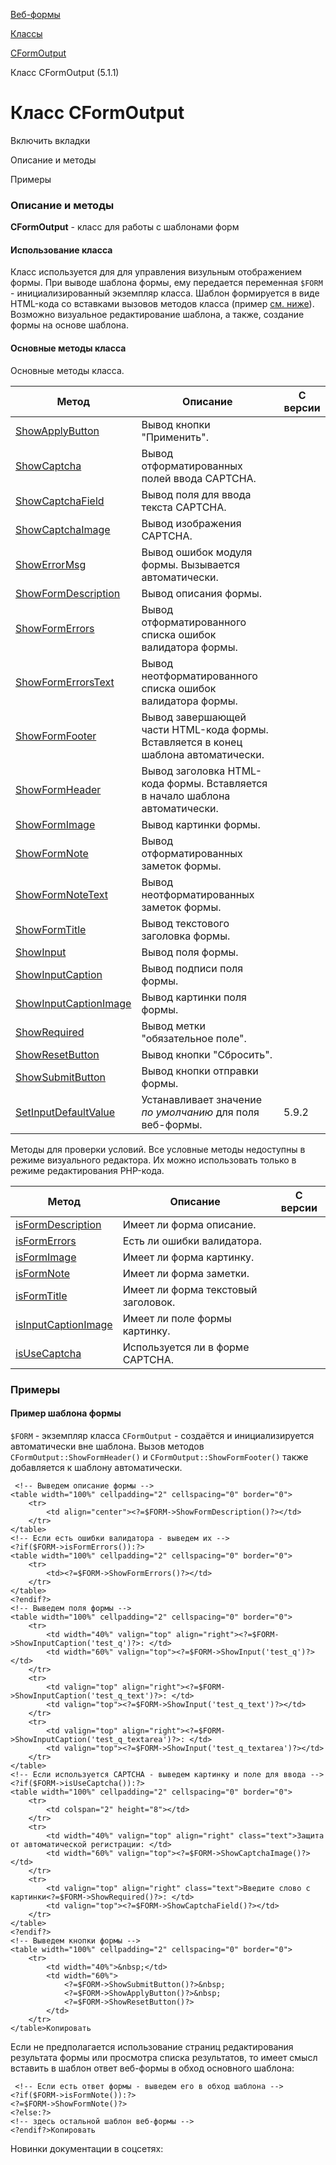 [Веб-формы](/api_help/form/index.php)

[Классы](/api_help/form/classes/index.php)

[CFormOutput](/api_help/form/classes/cformoutput/index.php)

Класс CFormOutput (5.1.1)

Класс CFormOutput
=================

Включить вкладки

Описание и методы

Примеры

### Описание и методы

**CFormOutput** - класс для работы с шаблонами форм

#### Использование класса

Класс используется для для управления визульным отображением формы. При
выводе шаблона формы, ему передается переменная `$FORM` -
инициализированный экземпляр класса. Шаблон формируется в виде HTML-кода со
вставками вызовов методов класса (пример [см. ниже](#form_ex)).
Возможно визуальное редактирование шаблона, а также, создание формы на основе
шаблона.

#### Основные методы класса

Основные методы класса.

| Метод | Описание | С версии |
| --- | --- | --- |
| [ShowApplyButton](/api_help/form/classes/cformoutput/showapplybutton.php) | Вывод кнопки "Применить". |  |
| [ShowCaptcha](/api_help/form/classes/cformoutput/showcaptcha.php) | Вывод отформатированных полей ввода CAPTCHA. |  |
| [ShowCaptchaField](/api_help/form/classes/cformoutput/showcaptchafield.php) | Вывод поля для ввода текста CAPTCHA. |  |
| [ShowCaptchaImage](/api_help/form/classes/cformoutput/showcaptchaimage.php) | Вывод изображения CAPTCHA. |  |
| [ShowErrorMsg](/api_help/form/classes/cformoutput/showerrormsg.php) | Вывод ошибок модуля формы. Вызывается автоматически. |  |
| [ShowFormDescription](/api_help/form/classes/cformoutput/showformdescription.php) | Вывод описания формы. |  |
| [ShowFormErrors](/api_help/form/classes/cformoutput/showformerrors.php) | Вывод отформатированного списка ошибок валидатора формы. |  |
| [ShowFormErrorsText](/api_help/form/classes/cformoutput/showformerrorstext.php) | Вывод неотформатированного списка ошибок валидатора формы. |  |
| [ShowFormFooter](/api_help/form/classes/cformoutput/showformfooter.php) | Вывод завершающей части HTML-кода формы. Вставляется в конец шаблона автоматически. |  |
| [ShowFormHeader](/api_help/form/classes/cformoutput/showformheader.php) | Вывод заголовка HTML-кода формы. Вставляется в начало шаблона автоматически. |  |
| [ShowFormImage](/api_help/form/classes/cformoutput/showformimage.php) | Вывод картинки формы. |  |
| [ShowFormNote](/api_help/form/classes/cformoutput/showformnote.php) | Вывод отформатированных заметок формы. |  |
| [ShowFormNoteText](/api_help/form/classes/cformoutput/showformnotetext.php) | Вывод неотформатированных заметок формы. |  |
| [ShowFormTitle](/api_help/form/classes/cformoutput/showformtitle.php) | Вывод текстового заголовка формы. |  |
| [ShowInput](/api_help/form/classes/cformoutput/showinput.php) | Вывод поля формы. |  |
| [ShowInputCaption](/api_help/form/classes/cformoutput/showinputcaption.php) | Вывод подписи поля формы. |  |
| [ShowInputCaptionImage](/api_help/form/classes/cformoutput/showinputcaptionimage.php) | Вывод картинки поля формы. |  |
| [ShowRequired](/api_help/form/classes/cformoutput/showrequired.php) | Вывод метки "обязательное поле". |  |
| [ShowResetButton](/api_help/form/classes/cformoutput/showresetbutton.php) | Вывод кнопки "Сбросить". |  |
| [ShowSubmitButton](/api_help/form/classes/cformoutput/showsubmitbutton.php) | Вывод кнопки отправки формы. |  |
| [SetInputDefaultValue](/api_help/form/classes/cformoutput/setinputdfefaultvalue.php) | Устанавливает значение *по умолчанию* для поля веб-формы. | 5.9.2 |

Методы для проверки условий. Все условные методы недоступны в режиме
визуального редактора. Их можно использовать только в режиме редактирования
PHP-кода.

| Метод | Описание | С версии |
| --- | --- | --- |
| [isFormDescription](/api_help/form/classes/cformoutput/isformdescription.php) | Имеет ли форма описание. |  |
| [isFormErrors](/api_help/form/classes/cformoutput/isformerrors.php) | Есть ли ошибки валидатора. |  |
| [isFormImage](/api_help/form/classes/cformoutput/isformimage.php) | Имеет ли форма картинку. |  |
| [isFormNote](/api_help/form/classes/cformoutput/isformnote.php) | Имеет ли форма заметки. |  |
| [isFormTitle](/api_help/form/classes/cformoutput/isformtitle.php) | Имеет ли форма текстовый заголовок. |  |
| [isInputCaptionImage](/api_help/form/classes/cformoutput/isinputcaptionimage.php) | Имеет ли поле формы картинку. |  |
| [isUseCaptcha](/api_help/form/classes/cformoutput/isusecaptcha.php) | Используется ли в форме CAPTCHA. |  |

### Примеры

#### Пример шаблона формы

`$FORM` - экземпляр класса `CFormOutput` -
создаётся и инициализируется автоматически вне шаблона. Вызов методов
`CFormOutput::ShowFormHeader()` и
`CFormOutput::ShowFormFooter()` также добавляется к шаблону
автоматически.

```
 <!-- Выведем описание формы -->
<table width="100%" cellpadding="2" cellspacing="0" border="0">
	<tr>
		<td align="center"><?=$FORM->ShowFormDescription()?></td>
	</tr>
</table>
<!-- Если есть ошибки валидатора - выведем их -->
<?if($FORM->isFormErrors()):?>
<table width="100%" cellpadding="2" cellspacing="0" border="0">
	<tr>
		<td><?=$FORM->ShowFormErrors()?></td>
	</tr>
</table>
<?endif?>
<!-- Выведем поля формы -->
<table width="100%" cellpadding="2" cellspacing="0" border="0">
	<tr>
		<td width="40%" valign="top" align="right"><?=$FORM->ShowInputCaption('test_q')?>: </td>
		<td width="60%" valign="top"><?=$FORM->ShowInput('test_q')?></td>
	</tr>
	<tr>
		<td valign="top" align="right"><?=$FORM->ShowInputCaption('test_q_text')?>: </td>
		<td valign="top"><?=$FORM->ShowInput('test_q_text')?></td>
	</tr>
	<tr>
		<td valign="top" align="right"><?=$FORM->ShowInputCaption('test_q_textarea')?>: </td>
		<td valign="top"><?=$FORM->ShowInput('test_q_textarea')?></td>
	</tr>
</table>
<!-- Если используется CAPTCHA - выведем картинку и поле для ввода -->
<?if($FORM->isUseCaptcha()):?>
<table width="100%" cellpadding="2" cellspacing="0" border="0">
	<tr>
		<td colspan="2" height="8"></td>
	</tr>
	<tr>
		<td width="40%" valign="top" align="right" class="text">Защита от автоматической регистрации: </td>
		<td width="60%" valign="top"><?=$FORM->ShowCaptchaImage()?></td>
	</tr>
	<tr>
		<td valign="top" align="right" class="text">Введите слово с картинки<?=$FORM->ShowRequired()?>: </td>
		<td valign="top"><?=$FORM->ShowCaptchaField()?></td>
	</tr>
</table>
<?endif?>
<!-- Выведем кнопки формы -->
<table width="100%" cellpadding="2" cellspacing="0" border="0">
	<tr>
		<td width="40%">&nbsp;</td>
		<td width="60%">
			<?=$FORM->ShowSubmitButton()?>&nbsp;
			<?=$FORM->ShowApplyButton()?>&nbsp;
			<?=$FORM->ShowResetButton()?>
		</td>
	</tr>
</table>Копировать
```

Если не предполагается использование страниц редактирования результата формы
или просмотра списка результатов, то имеет смысл вставить в шаблон ответ
веб-формы в обход основного шаблона:

```
 <!-- Если есть ответ формы - выведем его в обход шаблона -->
<?if($FORM->isFormNote()):?>
<?=$FORM->ShowFormNote()?>
<?else:?>
<!-- здесь остальной шаблон веб-формы -->
<?endif?>Копировать
```

Новинки документации в соцсетях:
